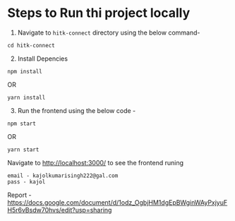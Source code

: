 # Steps to Run thi project locally

1. Navigate to `hitk-connect` directory using the below command-

```
cd hitk-connect
```

2. Install Depencies 

```
npm install
```
OR

```
yarn install
```

3. Run the frontend using the below code -

```
npm start
```

OR

```
yarn start
```

Navigate to [http://localhost:3000/](http://localhost:3000/) to see the frontend runing

<!-- Test Login credentials -->
```
email - kajolkumarisingh222@gal.com
pass - kajol
```

Report - https://docs.google.com/document/d/1odz_OgbjHM1dgEpBWginWAyPxjyuFH5r6vBsdw70hvs/edit?usp=sharing
